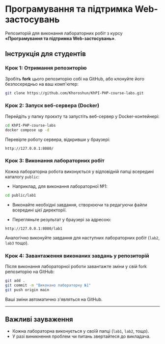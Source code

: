 # Програмування та підтримка Web-застосувань

Репозиторій для виконання лабораторних робіт з курсу **«Програмування та підтримка Web-застосувань»**.

## Інструкція для студентів

### Крок 1: Отримання репозиторію

Зробіть **fork** цього репозиторію собі на GitHub, або клонуйте його безпосередньо на ваш комп'ютер:

```bash
git clone https://github.com/Khoroshun/KhPI-PHP-course-labs.git
```

### Крок 2: Запуск веб-сервера (Docker)

Перейдіть у папку проєкту та запустіть веб-сервер у Docker-контейнері:

```bash
cd KhPI-PHP-course-labs
docker compose up -d
```

Перевірте роботу сервера, відкривши у браузері:

```
http://127.0.0.1:8080/
```

### Крок 3: Виконання лабораторних робіт

Кожна лабораторна робота виконується у відповідній папці всередині каталогу `public`:

- Наприклад, для виконання лабораторної №1:

```bash
cd public/lab1
```

- Виконайте необхідні завдання, створюючи та редагуючи файли всередині цієї директорії.

- Перегляньте результат у браузері за адресою:

```
http://127.0.0.1:8080/lab1
```

Аналогічно виконуйте завдання для наступних лабораторних робіт (`lab2`, `lab3` тощо).

### Крок 4: Завантаження виконаних завдань у репозиторій

Після виконання лабораторної роботи завантажте зміни у свій fork репозиторію на GitHub:

```bash
git add .
git commit -m "Виконано лабораторну №1"
git push origin main
```

Ваші зміни автоматично з'являться на GitHub.

---

## Важливі зауваження

- Кожна лабораторна виконується у своїй папці (`lab1`, `lab2`, тощо).
- У разі виникнення проблем чи питань звертайтеся до викладача.
